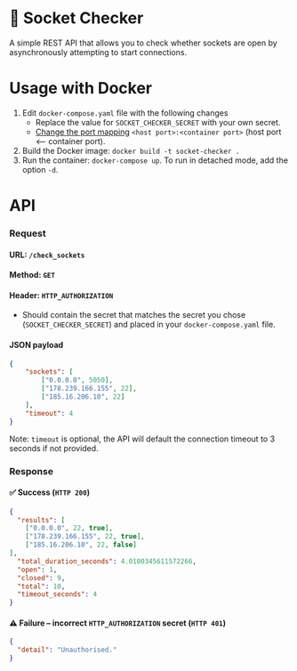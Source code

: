 # 🔌 Socket Checker
A simple REST API that allows you to check whether sockets are open by asynchronously attempting to start connections.

# Usage with Docker
1. Edit `docker-compose.yaml` file with the following changes
   * Replace the value for `SOCKET_CHECKER_SECRET` with your own secret.
   * [Change the port mapping](https://docs.docker.com/compose/compose-file/#ports) `<host port>:<container port>` (host port <-- container port).
2. Build the Docker image: `docker build -t socket-checker .`
3. Run the container: `docker-compose up`. To run in detached mode, add the option `-d`.


# API
### Request
#### URL: `/check_sockets`

#### Method: `GET`

#### Header: `HTTP_AUTHORIZATION` 
- Should contain the secret that matches the secret you chose (`SOCKET_CHECKER_SECRET`) and placed in your `docker-compose.yaml` file.

#### JSON payload
```json
{
	"sockets": [
		["0.0.0.0", 5050],
		["178.239.166.155", 22],
		["185.16.206.10", 22]
	],
	"timeout": 4
}
``` 
Note: `timeout` is optional, the API will default the connection timeout to 3 seconds if not provided.
### Response
#### ✅ Success (`HTTP 200`)
```json
{
  "results": [
    ["0.0.0.0", 22, true],
    ["178.239.166.155", 22, true],
    ["185.16.206.10", 22, false]
],
  "total_duration_seconds": 4.0100345611572266,
  "open": 1,
  "closed": 9,
  "total": 10,
  "timeout_seconds": 4
}
```
#### ⚠️ Failure – incorrect `HTTP_AUTHORIZATION` secret (`HTTP 401`)
```json
{
  "detail": "Unauthorised."
}
```